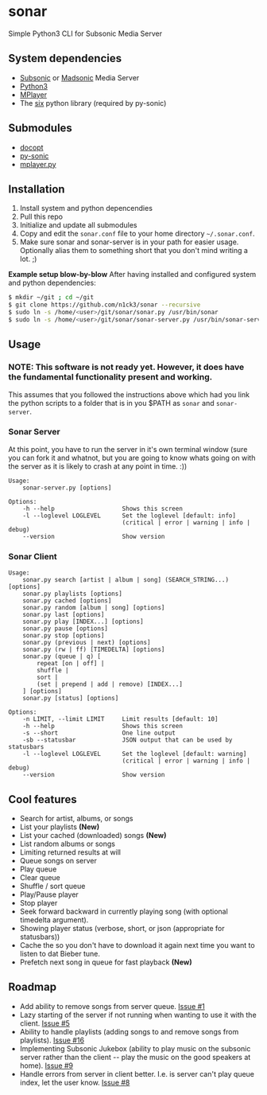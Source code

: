 sonar
=====

Simple Python3 CLI for Subsonic Media Server

## System dependencies

* [Subsonic](http://www.subsonic.org) or [Madsonic](http://www.madsonic.org/) Media Server
* [Python3](https://www.python.org/downloads/)
* [MPlayer](http://www.mplayerhq.hu)
* The [six](https://pypi.python.org/pypi/six) python library (required by py-sonic)

## Submodules
* [docopt](https://github.com/docopt/docopt)
* [py-sonic](https://github.com/crustymonkey/py-sonic/tree/python3)
* [mplayer.py](https://github.com/baudm/mplayer.py.git)

## Installation

1. Install system and python depencendies
1. Pull this repo
1. Initialize and update all submodules
1. Copy and edit the `sonar.conf` file to your home directory `~/.sonar.conf`.
1. Make sure sonar and sonar-server is in your path for easier usage.
   Optionally alias them to something short that you don't mind writing a lot.
   ;)

**Example setup blow-by-blow**
After having installed and configured system and python dependencies:
```bash
$ mkdir ~/git ; cd ~/git
$ git clone https://github.com/n1ck3/sonar --recursive
$ sudo ln -s /home/<user>/git/sonar/sonar.py /usr/bin/sonar
$ sudo ln -s /home/<user>/git/sonar/sonar-server.py /usr/bin/sonar-server
```

## Usage
### NOTE: This software is not ready yet. However, it does have the fundamental functionality present and working.

This assumes that you followed the instructions above which had you link the python scripts to a folder that is in you $PATH as `sonar` and `sonar-server`.

### Sonar Server
At this point, you have to run the server in it's own terminal window (sure you can fork it and whatnot, but you are going to know whats going on with the server as it is likely to crash at any point in time. :))

```
Usage:
    sonar-server.py [options]

Options:
    -h --help                   Shows this screen
    -l --loglevel LOGLEVEL      Set the loglevel [default: info]
                                (critical | error | warning | info | debug)
    --version                   Show version
```

### Sonar Client
```
Usage:
    sonar.py search [artist | album | song] (SEARCH_STRING...) [options]
    sonar.py playlists [options]
    sonar.py cached [options]
    sonar.py random [album | song] [options]
    sonar.py last [options]
    sonar.py play [INDEX...] [options]
    sonar.py pause [options]
    sonar.py stop [options]
    sonar.py (previous | next) [options]
    sonar.py (rw | ff) [TIMEDELTA] [options]
    sonar.py (queue | q) [
        repeat [on | off] |
        shuffle |
        sort |
        (set | prepend | add | remove) [INDEX...]
    ] [options]
    sonar.py [status] [options]

Options:
    -n LIMIT, --limit LIMIT     Limit results [default: 10]
    -h --help                   Shows this screen
    -s --short                  One line output
    -sb --statusbar             JSON output that can be used by statusbars
    -l --loglevel LOGLEVEL      Set the loglevel [default: warning]
                                (critical | error | warning | info | debug)
    --version                   Show version
```

## Cool features
* Search for artist, albums, or songs
* List your playlists **(New)**
* List your cached (downloaded) songs **(New)**
* List random albums or songs
* Limiting returned results at will
* Queue songs on server
* Play queue
* Clear queue
* Shuffle / sort queue
* Play/Pause player
* Stop player
* Seek forward backward in currently playing song (with optional timedelta argument).
* Showing player status (verbose, short, or json (appropriate for statusbars))
* Cache the so you don't have to download it again next time you want to listen to dat Bieber tune.
* Prefetch next song in queue for fast playback **(New)**

## Roadmap
* Add ability to remove songs from server queue. [Issue #1](https://github.com/n1ck3/sonar/issues/1)
* Lazy starting of the server if not running when wanting to use it with the client. [Issue #5](https://github.com/n1ck3/sonar/issues/5)
* Ability to handle playlists (adding songs to and remove songs from playlists). [Issue #16](https://github.com/n1ck3/sonar/issues/16)
* Implementing Subsonic Jukebox (ability to play music on the subsonic server rather than the client -- play the music on the good speakers at home). [Issue #9](https://github.com/n1ck3/sonar/issues/9)
* Handle errors from server in client better. I.e. is server can't play queue index, let the user know. [Issue #8](https://github.com/n1ck3/sonar/issues/8)
